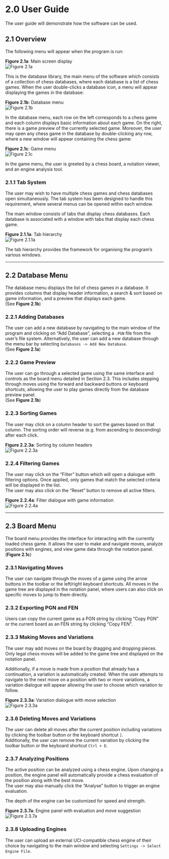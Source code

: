 # 2.0 User Guide

The user guide will demonstrate how the software can be used.

## 2.1 Overview

The following menu will appear when the program is run:

**Figure 2.1a**: Main screen display  
![Figure 2.1a](screenshots/Figure_2.1a.png)

This is the database library, the main menu of the software which consists of a collection of chess databases, where each database is a list of chess games. When the user double-clicks a database icon, a menu will appear displaying the games in the database:

**Figure 2.1b**: Database menu  
![Figure 2.1b](screenshots/Figure_2.1b.png)

In the database menu, each row on the left corresponds to a chess game and each column displays basic information about each game. On the right, there is a game preview of the currently selected game. Moreover, the user may open any chess game in the database by double-clicking any row, where a new window will appear containing the chess game:

**Figure 2.1c**: Game menu  
![Figure 2.1c](screenshots/Figure_2.1c.png)

In the game menu, the user is greeted by a chess board, a notation viewer, and an engine analysis tool.

### 2.1.1 Tab System

The user may wish to have multiple chess games and chess databases open simultaneously. The tab system has been designed to handle this requirement, where several menus can be opened within each window.

The main window consists of tabs that display chess databases. Each database is associated with a window with tabs that display each chess game.

**Figure 2.1.1a**: Tab hierarchy  
![Figure 2.1.1a](screenshots/Figure_2.1.1a.png)

The tab hierarchy provides the framework for organising the program’s various windows.

---

## 2.2 Database Menu

The database menu displays the list of chess games in a database. It provides columns that display header information, a search & sort based on game information, and a preview that displays each game.  
(See **Figure 2.1b**)

### 2.2.1 Adding Databases

The user can add a new database by navigating to the main window of the program and clicking on “Add Database”, selecting a `.PGN` file from the user’s file system. Alternatively, the user can add a new database through the menu bar by selecting `Databases -> Add New Database`.  
(See **Figure 2.1a**)

### 2.2.2 Game Preview

The user can go through a selected game using the same interface and controls as the board menu detailed in Section 2.3. This includes stepping through moves using the forward and backward buttons or keyboard shortcuts, allowing the user to play games directly from the database preview panel.  
(See **Figure 2.1b**)

### 2.2.3 Sorting Games

The user may click on a column header to sort the games based on that column. The sorting order will reverse (e.g. from ascending to descending) after each click.

**Figure 2.2.3a**: Sorting by column headers  
![Figure 2.2.3a](screenshots/Figure_2.2.3a.png)

### 2.2.4 Filtering Games

The user may click on the “Filter” button which will open a dialogue with filtering options. Once applied, only games that match the selected criteria will be displayed in the list.  
The user may also click on the “Reset” button to remove all active filters.

**Figure 2.2.4a**: Filter dialogue with game information  
![Figure 2.2.4a](screenshots/Figure_2.2.4a.png)

---

## 2.3 Board Menu

The board menu provides the interface for interacting with the currently loaded chess game. It allows the user to make and navigate moves, analyze positions with engines, and view game data through the notation panel.  
(**Figure 2.1c**)

### 2.3.1 Navigating Moves

The user can navigate through the moves of a game using the arrow buttons in the toolbar or the left/right keyboard shortcuts. All moves in the game tree are displayed in the notation panel, where users can also click on specific moves to jump to them directly.

### 2.3.2 Exporting PGN and FEN

Users can copy the current game as a PGN string by clicking “Copy PGN” or the current board as an FEN string by clicking “Copy FEN”.

### 2.3.3 Making Moves and Variations

The user may add moves on the board by dragging and dropping pieces. Only legal chess moves will be added to the game tree and displayed on the notation panel.

Additionally, if a move is made from a position that already has a continuation, a variation is automatically created. When the user attempts to navigate to the next move on a position with two or more variations, a variation dialogue will appear allowing the user to choose which variation to follow.

**Figure 2.3.3a**: Variation dialogue with move selection  
![Figure 2.3.3a](screenshots/Figure_2.3.3a.png)

### 2.3.6 Deleting Moves and Variations

The user can delete all moves after the current position including variations by clicking the toolbar button or the keyboard shortcut `]`.  
Additionally, the user can remove the current variation by clicking the toolbar button or the keyboard shortcut `Ctrl + D`.

### 2.3.7 Analyzing Positions

The active position can be analyzed using a chess engine. Upon changing a position, the engine panel will automatically provide a chess evaluation of the position along with the best move.  
The user may also manually click the “Analyse” button to trigger an engine evaluation.

The depth of the engine can be customized for speed and strength.

**Figure 2.3.7a**: Engine panel with evaluation and move suggestion  
![Figure 2.3.7a](screenshots/Figure_2.3.7a.png)

### 2.3.8 Uploading Engines

The user can upload an external UCI-compatible chess engine of their choice by navigating to the main window and selecting `Settings -> Select Engine File`.
